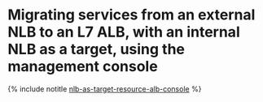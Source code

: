 # Migrating services from an external NLB to an L7 ALB, with an internal NLB as a target, using the management console

{% include notitle [nlb-as-target-resource-alb-console](../../../../_tutorials/security/nlb-as-target-resource-alb-console.md) %}
